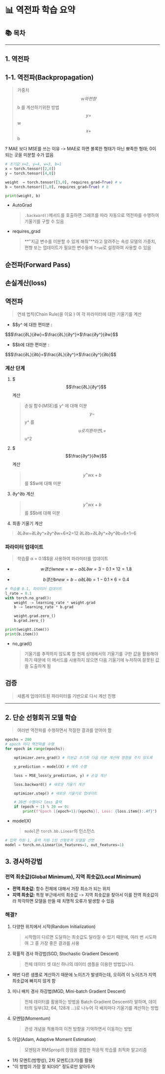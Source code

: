 # 📊 역전파 학습 요약

## 📚 목차

---

## 1. 역전파

## 1-1. 역전파(Backpropagation)

> 가중치 $$w 와 편향 $$b 를 계산하기위한 방법
$$y = $$w$$x + $$b

? MAE 보다 MSE를 쓰는 이유
-> MAE로 하면 볼록한 형태가 아닌 뾰족한 형태; 0이 되는 곳을 미분할 수가 없음

```python
# 초기값 x=2, y=4, w=3, b=1
x = torch.tensor([2,0])
y = torch.tensor([4,0])

weight  = torch.tensor([3,0], requires_grad=True) # w
b = torch.tensor([1,0], requires_grad=True) # b

print(weight, b)
```

- AutoGrad

  > `.backward()`메서드를 호출하면 그래프를 따라 자동으로 역전파를 수행하여 기울기를 구할 수 있음

- requires_grad
  > **"지금 변수를 미분할 수 있게 해줘"**라고 알려주는 속성
  > 모델의 가중치, 편향 또는 업데이트가 필요한 변수들에 `True`로 설정하여 사용할 수 있음

## 순전파(Forward Pass)

## 손실계산(loss)

## 역전파

> 연쇄 법칙(Chain Rule)을 이요ㅏ여 각 파라미터에 대한 기울기를 계산

- $$y^ 에 대한 편미분 :

$$$\frac{∂L}{∂w}=$\frac{∂L}{∂y^}×$\frac{∂y^}{∂w}$$

- $$b에 대한 편미분 :

$$$\frac{∂L}{∂b}=$\frac{∂L}{∂y^}×$\frac{∂y^}{∂b}$$

### 계산 단계

1. $$$\frac{∂L}{∂y^}$$ 계산

   > 손실 함수(MSE)를 y^ 에 대해 미분
   > $$y−$$y^ 를 $$u 로 치환하면  L=$$u^2

2. $$$\frac{∂y^}{∂w}$$ 계산

   > $$y^=wx+b$$ 를 $$w에 대해 미분

3. ∂y^∂b 계산

   > $$y^=wx+b$$ 를 $$b에 대해 미분

4. 최종 기울기 계산

> ∂L∂w=∂L∂y^×∂y^∂w=6×2=12
> ∂L∂b=∂L∂y^×∂y^∂b=6×1=6

### 파라미터 업데이트

> 학습률 &alpha; = 0.1$$을 사용하여 파라미터를 업데이트

- $$
  w 갱신
  wnew=w−α∂L∂w=3−0.1×12=1.8
  $$

- $$
  b 갱신
  bnew=b−α∂L∂b=1−0.1×6=0.4
  $$

```python
# 학습률 0.1, 파라미터 업데이트
l_rate = 0.1
with torch.no_grad():
    weight -= learning_rate * weight.grad
    b -= learning_rate * b.grad

    weight.grad.zero_()
    b.grad.zero_()

print(weight.item())
print(b.item())
```

- no_grad()
  > 기울기를 추적하지 않도록 함
  > 현재 상태에서의 기울기를 구한 값을 활용해야하기 때문에 이 메서드를 사용하지 않으면
  > 다음 기울기에 누저하여 잘못된 값을 도출하게 됨

## 검증

> 새롭게 업데이트된 파라미터를 기반으로 다시 계산 진행

---

## 2. 단순 선형회귀 모델 학습

> 여러번 역전파를 수행하면서 적절한 결과를 얻어야 함

```python
epochs = 200
# epoch 마다 역전파를 수행
for epoch in range(epochs):

    optimizer.zero_grad() # 미분값 초기화 다음 미분 계산에 영향을 주지 않도록

    y_prediction = model(X) # 예측 수행

    loss = MSE_loss(y_prediction, y) # 손실 계산

    loss.backward() # 새로운 기울기 계산

    optimizer.step() # 새로운 기울기로 업데이트

    # 20번 수행마다 loss 출력
    if (epoch + 1) % 20 == 0:
        print(f"Epoch [{epoch+1}/{epochs}], Loss: {loss.item():.4f}")
```

- model(X)
  > `model`은 `torch.bb.Linear`의 인스턴스

```python
# 입력 차원 1, 출력 차원 1인 선형호귀 모델을 선언
model = torch.nn.Linear(in_features=1, out_features=1)
```

## 3. 경사하강법

### 전역 최솟값(Global Minimum), 지역 최솟값(Local Minimum)

- **전역 최솟값:** 함수 전체에 대해서 가장 최소가 되는 위치
- **지역 최솟값:** 특정 부근에서의 최솟값
  -> 지역 최솟값을 찾아서 이를 전역 최솟값이라 착각하면 모델을 만들 때 치명적 오류가 발생할 수 있음

### 해결?

1. 다양한 위치에서 시작(Random Initialization)
   > 시작점이 다르면 도달하는 최솟값도 달라질 수 있기 때문에, 여러 번 시도하여 그 중 가장 좋은 결과를 사용
2. 확률적 경사 하강법(SGD, Stochastic Gradient Descent)
   > 전체 데이터 셋 대신 하나의 데이터 샘플을 이용한 방법입니다.

- 매번 다른 샘플로 계산하기 때문에 노이즈가 발생하는데, 오히려 이 노이즈가 지역 최솟값에 빠지지 않게 함

3. 미니 배치 경사 하강법(MGD, Mini-batch Gradient Descent)

   > 전체 데이터를 활용하는 방법을 Batch Gradient Descent라 말하며,
   > 데이터의 일부(32, 64, 128개 ...)로 나누어 각 배치마다 기울기를 계산하는 방법

4. 모멘텀(Momentum)

   > 관성 개념을 적용하여 이전 방향을 기억하면서 이동하는 방법

5. 아담(Adam, Adaptive Moment Estimation)
   > 모멘텀과 RMSprop의 장점을 결합한 적응적 학습률 최적화 알고리즘

- 1차 모멘트(방향성), 2차 모멘트(크기)를 활용
- "이 방법이 가장 잘 되더라" 정도로만 알아두자
